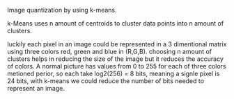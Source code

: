 Image quantization by using k-means. 

k-Means uses n amount of centroids to cluster data points into n amount of clusters. 

luckily each pixel in an image could be represented in a 3 dimentional matrix using three colors red, green and blue in (R,G,B). choosing n amount of clusters helps in reducing the size of the image but it reduces the accuracy of colors.
A normal picture has values from 0 to 255 for each of three colors metioned perior, so each take log2(256) = 8 bits, meaning a signle pixel is 24 bits, with k-means we could reduce the number of bits needed to represent an image.
